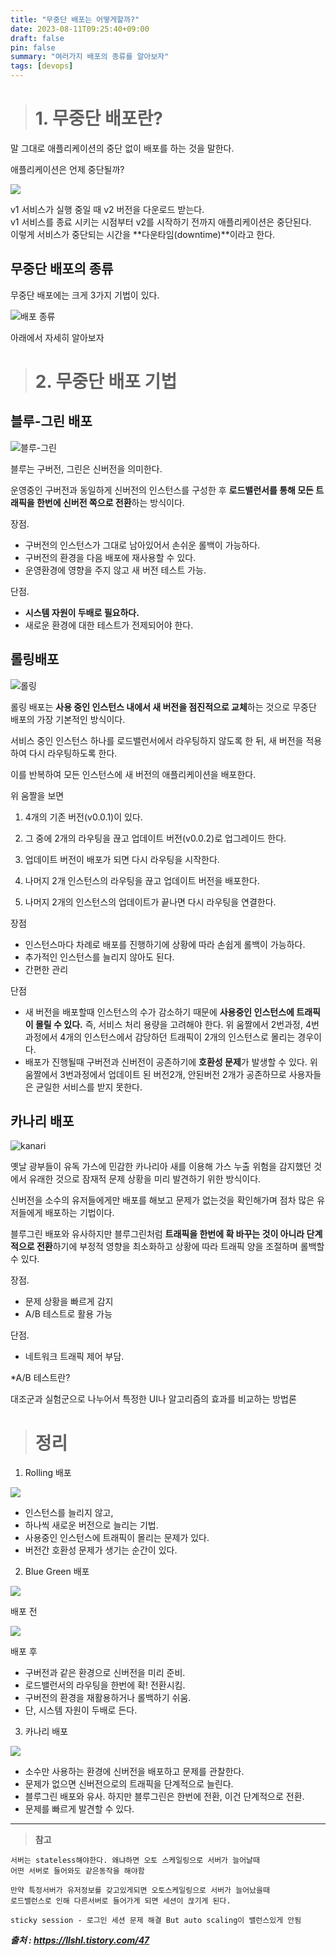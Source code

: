 ```yaml
---
title: "무중단 배포는 어떻게할까?"
date: 2023-08-11T09:25:40+09:00
draft: false
pin: false
summary: "여러가지 배포의 종류를 알아보자"
tags: [devops]
---
```

> # 1. 무중단 배포란?

말 그대로 애플리케이션의 중단 없이 배포를 하는 것을 말한다. 

애플리케이션은 언제 중단될까?

![](https://blog.kakaocdn.net/dn/4LHzl/btrjoPFRmwo/zDml1uhgVGe65FcPMulZ80/img.png)

v1 서비스가 실행 중일 때 v2 버전을 다운로드 받는다.  
v1 서비스를 종료 시키는 시점부터 v2를 시작하기 전까지 애플리케이션은 중단된다.  
이렇게 서비스가 중단되는 시간을 **다운타임(downtime)**이라고 한다.

## 무중단 배포의 종류

무중단 배포에는 크게 3가지 기법이 있다.

![배포 종류](/images/CI-CD/ci.png)

아래에서 자세히 알아보자
<br>

> # 2. 무중단 배포 기법

## 블루-그린 배포

![블루-그린](/images/CI-CD/blue-green.gif)

블루는 구버전, 그린은 신버전을 의미한다.

운영중인 구버전과 동일하게 신버전의 인스턴스를 구성한 후 **로드밸런서를 통해 모든 트래픽을 한번에 신버전 쪽으로 전환**하는 방식이다.

장점.

- 구버전의 인스턴스가 그대로 남아있어서 손쉬운 롤백이 가능하다.
- 구버전의 환경을 다음 배포에 재사용할 수 있다.
- 운영환경에 영향을 주지 않고 새 버전 테스트 가능.

단점.

- **시스템 자원이 두배로 필요하다.**
- 새로운 환경에 대한 테스트가 전제되어야 한다.

## 롤링배포

![롤링](/images/CI-CD/img.gif)

롤링 배포는 **사용 중인 인스턴스 내에서 새 버전을 점진적으로 교체**하는 것으로 무중단 배포의 가장 기본적인 방식이다.

서비스 중인 인스턴스 하나를 로드밸런서에서 라우팅하지 않도록 한 뒤, 새 버전을 적용하여 다시 라우팅하도록 한다.

이를 반복하여 모든 인스턴스에 새 버전의 애플리케이션을 배포한다.

위 움짤을 보면

1. 4개의 기존 버전(v0.0.1)이 있다.

2. 그 중에 2개의 라우팅을 끊고 업데이트 버전(v0.0.2)로 업그레이드 한다.

3. 업데이트 버전이 배포가 되면 다시 라우팅을 시작한다.

4. 나머지 2개 인스턴스의 라우팅을 끊고 업데이트 버전을 배포한다.

5. 나머지 2개의 인스턴스의 업데이트가 끝나면 다시 라우팅을 연결한다.

장점

- 인스턴스마다 차례로 배포를 진행하기에 상황에 따라 손쉽게 롤백이 가능하다.
- 추가적인 인스턴스를 늘리지 않아도 된다.
- 간편한 관리

단점

- 새 버전을 배포할때 인스턴스의 수가 감소하기 때문에 **사용중인 인스턴스에 트래픽이 몰릴 수 있다.** 즉, 서비스 처리 용량을 고려해야 한다. 위 움짤에서 2번과정, 4번과정에서 4개의 인스턴스에서 감당하던 트래픽이 2개의 인스턴스로 몰리는 경우이다.
- 배포가 진행될때 구버전과 신버전이 공존하기에 **호환성 문제**가 발생할 수 있다. 위 움짤에서 3번과정에서 업데이트 된 버전2개, 안된버전 2개가 공존하므로 사용자들은 균일한 서비스를 받지 못한다.

## 카나리 배포

![kanari](/images/CI-CD/kanari.gif)

옛날 광부들이 유독 가스에 민감한 카나리아 새를 이용해 가스 누출 위험을 감지했던 것에서 유래한 것으로 잠재적 문제 상황을 미리 발견하기 위한 방식이다.

신버전을 소수의 유저들에게만 배포를 해보고 문제가 없는것을 확인해가며 점차 많은 유저들에게 배포하는 기법이다.

블루그린 배포와 유사하지만 블루그린처럼 **트래픽을 한번에 확 바꾸는 것이 아니라 단계적으로 전환**하기에 부정적 영향을 최소화하고 상황에 따라 트래픽 양을 조절하며 롤백할 수 있다.

장점.

- 문제 상황을 빠르게 감지
- A/B 테스트로 활용 가능

단점.

- 네트워크 트래픽 제어 부담.

*A/B 테스트란? 

대조군과 실험군으로 나누어서 특정한 UI나 알고리즘의 효과를 비교하는 방법론

> # 정리

1. Rolling 배포

![](https://blog.kakaocdn.net/dn/b5ONmL/btrjmVfi7Lb/w1nRewhZTBN39ydbnbVToK/img.png)

- 인스턴스를 늘리지 않고,
- 하나씩 새로운 버전으로 늘리는 기법.
- 사용중인 인스턴스에 트래픽이 몰리는 문제가 있다.
- 버전간 호환성 문제가 생기는 순간이 있다.

2. Blue Green 배포

![](https://blog.kakaocdn.net/dn/dAUFUz/btrjjQNguQL/IFp7c0CXy5IS7Mrzhkbji1/img.png)

배포 전

![](https://blog.kakaocdn.net/dn/cSUemw/btrjkD0YcME/L3gplugLTxlfkbGaLMy36K/img.png)

배포 후

- 구버전과 같은 환경으로 신버전을 미리 준비.
- 로드밸런서의 라우팅을 한번에 확! 전환시킴.
- 구버전의 환경을 재활용하거나 롤백하기 쉬움.
- 단, 시스템 자원이 두배로 든다.

3. 카나리 배포

![](https://blog.kakaocdn.net/dn/b20erI/btrjkyyRFbR/hZSOAFHXlEc9y3smXZbID1/img.png)

- 소수만 사용하는 환경에 신버전을 배포하고 문제를 관찰한다.
- 문제가 없으면 신버전으로의 트래픽을 단계적으로 늘린다.
- 블루그린 배포와 유사. 하지만 블루그린은 한번에 전환, 이건 단계적으로 전환.
- 문제를 빠르게 발견할 수 있다.

---
> **참고**

~~~
서버는 stateless해야한다. 왜냐하면 오토 스케일링으로 서버가 늘어날때 
어떤 서버로 들어와도 같은동작을 해야함

만약 특정서버가 유저정보를 갖고있게되면 오토스케일링으로 서버가 늘어났을때 
로드밸런스로 인해 다른서버로 들어가게 되면 세션이 끊기게 된다.
~~~
~~~
sticky session - 로그인 세션 문제 해결 But auto scaling이 밸런스있게 안됨
~~~

___출처 : https://llshl.tistory.com/47___